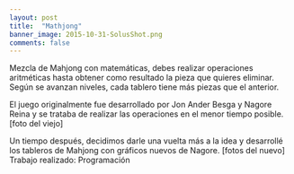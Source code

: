 ```yaml
---
layout: post
title:  "Mathjong"
banner_image: 2015-10-31-SolusShot.png
comments: false
---
```


Mezcla de Mahjong con matemáticas, debes realizar operaciones aritméticas hasta obtener como resultado la pieza que quieres eliminar. Según se avanzan niveles, cada tablero tiene más piezas que el anterior.

El juego originalmente fue desarrollado por Jon Ander Besga y Nagore Reina y se trataba de realizar las operaciones en el menor tiempo posible.
[foto del viejo] 

Un tiempo después, decidimos darle una vuelta más a la idea y desarrollé los tableros de Mahjong con gráficos nuevos de Nagore.
[fotos del nuevo]
Trabajo realizado: Programación